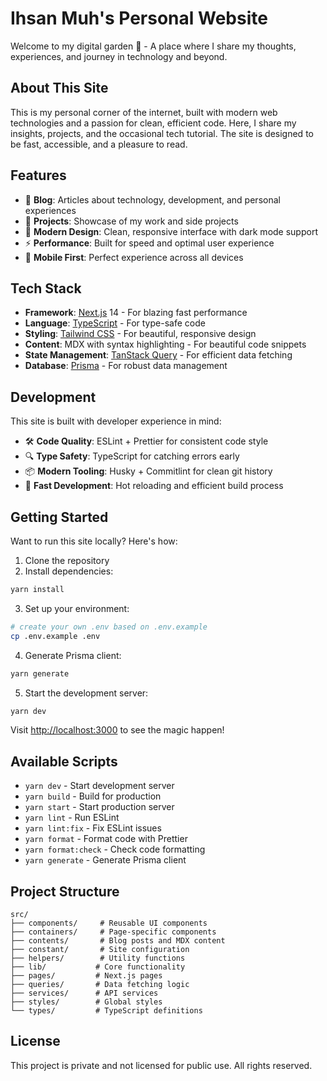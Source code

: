 # Ihsan Muh's Personal Website

Welcome to my digital garden 🌱 - A place where I share my thoughts, experiences, and journey in technology and beyond.

## About This Site

This is my personal corner of the internet, built with modern web technologies and a passion for clean, efficient code. Here, I share my insights, projects, and the occasional tech tutorial. The site is designed to be fast, accessible, and a pleasure to read.

## Features

- 📝 **Blog**: Articles about technology, development, and personal experiences
- 🎯 **Projects**: Showcase of my work and side projects
- 🎨 **Modern Design**: Clean, responsive interface with dark mode support
- ⚡ **Performance**: Built for speed and optimal user experience
- 📱 **Mobile First**: Perfect experience across all devices

## Tech Stack

- **Framework**: [Next.js](https://nextjs.org/) 14 - For blazing fast performance
- **Language**: [TypeScript](https://www.typescriptlang.org/) - For type-safe code
- **Styling**: [Tailwind CSS](https://tailwindcss.com/) - For beautiful, responsive design
- **Content**: MDX with syntax highlighting - For beautiful code snippets
- **State Management**: [TanStack Query](https://tanstack.com/query/latest) - For efficient data fetching
- **Database**: [Prisma](https://www.prisma.io/) - For robust data management

## Development

This site is built with developer experience in mind:

- 🛠 **Code Quality**: ESLint + Prettier for consistent code style
- 🔍 **Type Safety**: TypeScript for catching errors early
- 📦 **Modern Tooling**: Husky + Commitlint for clean git history
- 🚀 **Fast Development**: Hot reloading and efficient build process

## Getting Started

Want to run this site locally? Here's how:

1. Clone the repository
2. Install dependencies:

```bash
yarn install
```

3. Set up your environment:

```bash
# create your own .env based on .env.example
cp .env.example .env
```

4. Generate Prisma client:

```bash
yarn generate
```

5. Start the development server:

```bash
yarn dev
```

Visit [http://localhost:3000](http://localhost:3000) to see the magic happen!

## Available Scripts

- `yarn dev` - Start development server
- `yarn build` - Build for production
- `yarn start` - Start production server
- `yarn lint` - Run ESLint
- `yarn lint:fix` - Fix ESLint issues
- `yarn format` - Format code with Prettier
- `yarn format:check` - Check code formatting
- `yarn generate` - Generate Prisma client

## Project Structure

```
src/
├── components/     # Reusable UI components
├── containers/     # Page-specific components
├── contents/       # Blog posts and MDX content
├── constant/       # Site configuration
├── helpers/        # Utility functions
├── lib/           # Core functionality
├── pages/         # Next.js pages
├── queries/       # Data fetching logic
├── services/      # API services
├── styles/        # Global styles
└── types/         # TypeScript definitions
```

## License

This project is private and not licensed for public use. All rights reserved.
